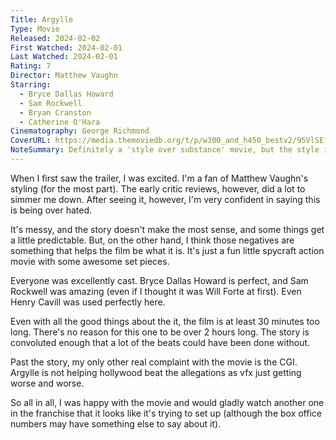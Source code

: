 ```yaml
---
Title: Argylle
Type: Movie
Released: 2024-02-02
First Watched: 2024-02-01
Last Watched: 2024-02-01
Rating: 7
Director: Matthew Vaughn
Starring:
  - Bryce Dallas Howard
  - Sam Rockwell
  - Bryan Cranston
  - Catherine O'Hara
Cinematography: George Richmond
CoverURL: https://media.themoviedb.org/t/p/w300_and_h450_bestv2/95VlSEfLMqeX36UVcHJuNlWEpwf.jpg
NoteSummary: Definitely a 'style over substance' movie, but the style is pretty darn good.
---
```

When I first saw the trailer, I was excited. I'm a fan of Matthew Vaughn's styling (for the most part). The early critic reviews, however, did a lot to simmer me down. After seeing it, however, I'm very confident in saying this is being over hated. 

It's messy, and the story doesn't make the most sense, and some things get a little predictable. But, on the other hand, I think those negatives are something that helps the film be what it is. It's just a fun little spycraft action movie with some awesome set pieces. 

Everyone was excellently cast. Bryce Dallas Howard is perfect, and Sam Rockwell was amazing (even if I thought it was Will Forte at first). Even Henry Cavill was used perfectly here. 

Even with all the good things about the it, the film is at least 30 minutes too long. There's no reason for this one to be over 2 hours long. The story is convoluted enough that a lot of the beats could have been done without. 

Past the story, my only other real complaint with the movie is the CGI. Argylle is not helping hollywood beat the allegations as vfx just getting worse and worse. 

So all in all, I was happy with the movie and would gladly watch another one in the franchise that it looks like it's trying to set up (although the box office numbers may have something else to say about it). 